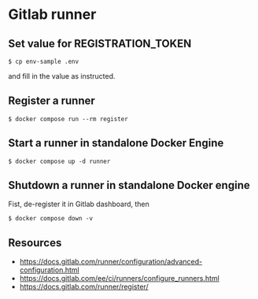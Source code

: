 # Gitlab runner

## Set value for REGISTRATION_TOKEN

```
$ cp env-sample .env
```

and fill in the value as instructed.

## Register a runner

```
$ docker compose run --rm register
```

## Start a runner in standalone Docker Engine

```
$ docker compose up -d runner
```

## Shutdown a runner in standalone Docker engine

Fist, de-register it in Gitlab dashboard, then

```
$ docker compose down -v
```


## Resources 

* https://docs.gitlab.com/runner/configuration/advanced-configuration.html
* https://docs.gitlab.com/ee/ci/runners/configure_runners.html
* https://docs.gitlab.com/runner/register/